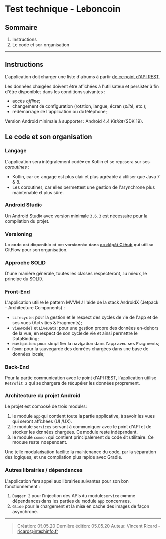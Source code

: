 # Test technique - Leboncoin

## Sommaire
1. Instructions
2. Le code et son organisation
---

## Instructions
L'application doit charger une liste d'albums à partir [de ce point d'API REST](https://static.leboncoin.fr/img/shared/technical-test.json).

Les données chargées doivent être affichées à l'utilisateur et persister à fin d'être disponibles dans les conditions suivantes :
- accès _offline_;
- changement de configuration (rotation, langue, écran _splité_, etc.); 
- redémarrage de l'application ou du téléphone;

Version Android minimale à supporter : Android 4.4 _KitKat_ (SDK 19).

## Le code et son organisation

### Langage
L'application sera intégralement codée en Kotlin et se reposera sur ses _coroutines_ :
- Kotlin, car ce langage est plus clair et plus agréable à utiliser que Java 7 & 8.
- Les coroutines, car elles permettent une gestion de l'asynchrone plus maintenable et plus sûre.

### Android Studio
Un Android Studio avec version minimale `3.6.3` est nécessaire pour la compilation du projet.

### Versioning
Le code est disponible et est versionnée dans [ce dépôt Github](https://github.com/ricard-v/test-leboncoin) qui utilise GitFlow pour son organisation.

### Approche SOLID
D'une manière générale, toutes les classes respecteront, au mieux, le principe du SOLID.

### Front-End
L'application utilise le pattern MVVM à l'aide de la stack AndroidX (Jetpack - Architecture Components) :
- `Lifecycle`: pour la gestion et le respect des cycles de vie de l'app et de ses vues (Activities & Fragments);
- `ViewModel` et `LiveData`: pour une gestion propre des données en-dehors de la vue, en respect de son cycle de vie et ainsi permettre le DataBinding;
- `Navigation`: pour simplifier la navigation dans l'app avec ses Fragments;
- `Room`: pour la sauvegarde des données chargées dans une base de données locale;

### Back-End
Pour la partie communication avec le point d'API REST, l'application utilise `Retrofit 2` qui se chargera de récupérer les données proprement.

### Architecture du projet Android
Le projet est composé de trois modules:
1. le module `app` qui contient toute la partie applicative, à savoir les vues qui seront affichées (UI /UX).
2. le module `services` servant à communiquer avec le point d'API et de stocker les données chargées. Ce module reste indépendant.
3. le module `common` qui contient principalement du code dit utilitaire. Ce module reste indépendant.

Une telle modularisation facilite la maintenance du code, par la séparation des logiques, et une compilation plus rapide avec Gradle.

### Autres librairies / dépendances
L'application fera appel aux librairies suivantes pour son bon fonctionnement :
1. `Dagger 2` pour l'injection des APIs du module`service` comme dépendances dans les parties du module `app` concernées.
2. `Glide` pour le chargement et la mise en cache des images de façon asynchrone.

---
> Création: 05.05.20
> Dernière édition: 05.05.20
> Auteur: Vincent Ricard - ricard@intechinfo.fr
